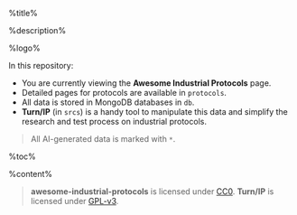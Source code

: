 %title%

%description%

%logo%

In this repository:
* You are currently viewing the **Awesome Industrial Protocols** page.
* Detailed pages for protocols are available in `protocols`.
* All data is stored in MongoDB databases in `db`.
* **Turn/IP** (in `srcs`) is a handy tool to manipulate this data and simplify
  the research and test process on industrial protocols.

> All AI-generated data is marked with `*`.

%toc%

%content%

> **awesome-industrial-protocols** is licensed under
  [CC0](https://creativecommons.org/publicdomain/zero/1.0/). **Turn/IP** is
  licensed under [GPL-v3](https://www.gnu.org/licenses/gpl-3.0.en.html).
